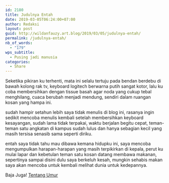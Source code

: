 ```yaml
---
id: 2180
title: Judulnya Entah
date: 2019-03-05T06:24:00+07:00
author: Redaksi
layout: post
guid: http://wildanfauzy.art.blog/2019/03/05/judulnya-entah/
permalink: /judulnya-entah/
nb_of_words:
  - "179"
wps_subtitle:
  - Pusing jadi manusia
categories:
  - Share
---
```

Seketika pikiran ku terhenti, mata ini selalu tertuju pada bendan berdebu di bawah kolong rak tv, keyboard logitech berwarna putih sangat kotor, lalu ku coba membersihkan dengan tissue basah agar noda yang cukup tebal menghilang, cuaca berubah menjadi mendung, sendiri dalam ruangan kosan yang hampa ini.

sudah hampir setahun lebih saya tidak menulis di blog ini, rasanya ingin sedikit mencoba menulis kembali setelah membersihkan keyboard kesayangan, sudah lama tidak terpakai, waktu berjalan begitu cepat, teman-teman satu angkatan di kampus sudah lulus dan hanya sebagian kecil yang masih tersisa senasib sama seperti diriku.

entah saya tidak tahu mau dibawa kemana hidupku ini, saya mencoba mengumpulkan harapan-harapan yang masih terpikirkan di kepala, perut ku mulai lapar dan kebetulan teman satu kosan datang membawa makanan, sepertinya sampai disini dulu saya berkeluh kesah, mungkin sehabis makan saya akan mencoba untuk kembali melihat dunia untuk kedepannya.

Baja Juga! [Tentang Umur](https://wildanfauzy.com/sudah-16th-kumelangkah/)